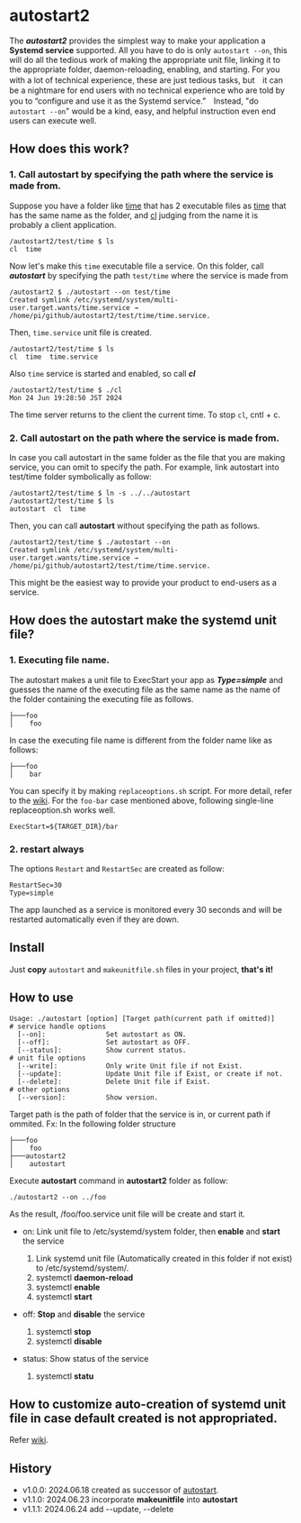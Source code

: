 # autostart2
The ***autostart2*** provides the simplest way to make your application a **Systemd service** supported. All you have to do is only ```autostart --on```, this will do all the tedious work of making the appropriate unit file, linking it to the appropriate folder, daemon-reloading, enabling, and starting. For you with a lot of technical experience, these are just tedious tasks, but　it can be a nightmare for end users with no technical experience who are told by you to “configure and use it as the Systemd service.”　Instead, "do ```autostart --on```" would be a kind, easy, and helpful instruction even end users can execute well.

## How does this work?

### 1. Call autostart by specifying the path where the service is made from.
Suppose you have a folder like [time](https://github.com/UedaTakeyuki/autostart2/tree/main/test/time) that has 2 executable files as [time](https://github.com/UedaTakeyuki/autostart2/blob/main/test/time/time) that has the same name as the folder, and [cl](https://github.com/UedaTakeyuki/autostart2/blob/main/test/time/cl) 
judging from the name it is probably a client application. 

```
/autostart2/test/time $ ls
cl  time
```

Now let's make this ```time``` executable file a service. On this folder, call ***autostart*** by specifying the path ```test/time``` where the service is made from

```
/autostart2 $ ./autostart --on test/time
Created symlink /etc/systemd/system/multi-user.target.wants/time.service → /home/pi/github/autostart2/test/time/time.service.
```

Then, ```time.service``` unit file is created.

```
/autostart2/test/time $ ls
cl  time  time.service
```

Also ```time``` service is started and enabled, so call ***cl***

```
/autostart2/test/time $ ./cl
Mon 24 Jun 19:28:50 JST 2024

```

The time server returns to the client the current time. To stop ```cl```, cntl + c.

### 2. Call autostart on the path where the service is made from.
In case you call autostart in the same folder as the file that you are making service, you can omit to specify the path. For example, link autostart into test/time folder symbolically as follow:

```
/autostart2/test/time $ ln -s ../../autostart
/autostart2/test/time $ ls
autostart  cl  time
```

Then, you can call **autostart** without specifying the path as follows.

```
/autostart2/test/time $ ./autostart --on
Created symlink /etc/systemd/system/multi-user.target.wants/time.service → /home/pi/github/autostart2/test/time/time.service.
```

This might be the easiest way to provide your product to end-users as a service.

## How does the autostart make the systemd unit file?
### 1. Executing file name.
The autostart makes a unit file to ExecStart your app as ***Type=simple*** and guesses the name of the executing file as the same name as the name of the folder containing the executing file as follows.

```
├───foo
│    foo

```

In case the executing file name is different from the folder name like as follows:

```
├───foo
│    bar
```

You can specify it by making ```replaceoptions.sh``` script. For more detail, refer to the [wiki](https://github.com/UedaTakeyuki/autostart2/wiki/Created-unit-file#1-change-options-from-default-value). For the ```foo-bar``` case mentioned above, following single-line replaceoption.sh works well.

```
ExecStart=${TARGET_DIR}/bar
```

### 2. restart always
The options ```Restart``` and ```RestartSec``` are created as follow:

```
RestartSec=30
Type=simple
```

The app launched as a service is monitored every 30 seconds and will be restarted automatically even if they are down.

## Install
Just **copy** ```autostart``` and ```makeunitfile.sh``` files in your project, **that's it!**

## How to use
```
Usage: ./autostart [option] [Target path(current path if omitted)]
# service handle options 
  [--on]:               Set autostart as ON. 
  [--off]:              Set autostart as OFF. 
  [--status]:           Show current status. 
# unit file options 
  [--write]:            Only write Unit file if not Exist. 
  [--update]:           Update Unit file if Exist, or create if not. 
  [--delete]:           Delete Unit file if Exist. 
# other options 
  [--version]:          Show version.
```
Target path is the path of folder that the service is in, or current path if ommited.
Fx: In the following folder structure
```
├───foo
│    foo
├───autostart2
│    autostart
```

Execute **autostart** command in **autostart2** folder as follow:

```
./autostart2 --on ../foo

```
As the result, /foo/foo.service unit file will be create and start it.

- on: 
  Link unit file to /etc/systemd/system folder, then **enable** and **start** the service
  
  1. Link systemd unit file (Automatically created in this folder if not exist) to /etc/systemd/system/.
  2. systemctl **daemon-reload**
  3. systemctl **enable**
  4. systemctl **start**
 
- off:
  **Stop** and **disable** the service
  
  1. systemctl **stop**
  2. systemctl **disable**
 
- status: 
  Show status of the service
  
  1. systemctl **statu**
 
## How to customize auto-creation of systemd unit file in case default created is not appropriated.
Refer [wiki](https://github.com/UedaTakeyuki/autostart2/wiki/Created-unit-file#how-to-customize).

## History
- v1.0.0: 2024.06.18 created as successor of [autostart](https://github.com/UedaTakeyuki/autostart).
- v1.1.0: 2024.06.23 incorporate **makeunitfile** into **autostart**
- v1.1.1: 2024.06.24 add --update, --delete
